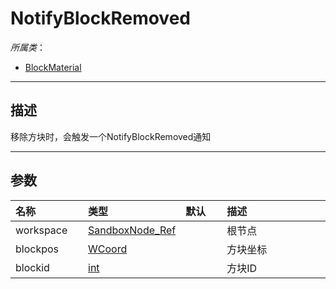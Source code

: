 # NotifyBlockRemoved

*所属类*：
* [BlockMaterial](/Api/Classes/Build/BlockMaterial.md)
------------------------------------------------------------------------------------------
## 描述

移除方块时，会触发一个NotifyBlockRemoved通知

------------------------------------------------------------------------------------------
## 参数

|<div style="width:100px">名称</div>|<div style="width:100px">类型</div>|<div style="width:50px">默认</div>|<div style="width:350px">描述</div>|
|:---|:---|:---|:---|
|workspace|[SandboxNode_Ref](/Api/DataType/SandboxNode_Ref.md)||根节点|
|blockpos|[WCoord](/Api/DataType/WCoord.md)||方块坐标|
|blockid|[int](/Api/DataType/Number.md)||方块ID|
